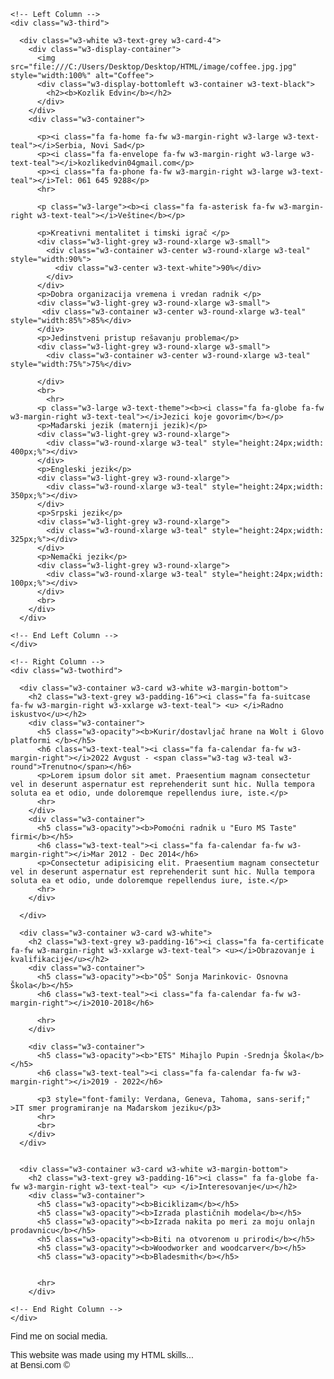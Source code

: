 <!DOCTYPE html>
<html>
  <head>
    <title>CV- Curriculum Vitae</title>
    <link rel="Icon" type="image/x-icon" href="file:///C:/Users/Desktop/Desktop/HTML/download.png">
    <meta charset="UTF-8">
    <meta name="viewport" content="width=device-width, initial-scale=1">
    <link rel="stylesheet" href="https://www.w3schools.com/w3css/4/w3.css">
    <link rel='stylesheet' href='https://fonts.googleapis.com/css?family=Roboto'>
    <link rel="stylesheet" href="https://cdnjs.cloudflare.com/ajax/libs/font-awesome/4.7.0/css/font-awesome.min.css">
    <style>
    html,body,h1,h2,h3,h4,h5,h6 {font-family: "Roboto", sans-serif}
    p{font-family: Arial, Helvetica, sans-serif;

    }

  p4{
    font-family: Verdana, Geneva, Tahoma, sans-serif;

  }
h2{
    color: #fff;
    font-size: 40px;
    border : 3px solid white;
    font-family: Arial, "Helvetica Neue", Helvetica, sans-serif;
}
p3{ font-style: italic;
  color: grey;

}
    </style>
  </head>
<body class="w3-light-grey">

<!-- Page Container -->
<div class="w3-content w3-margin-top" style="max-width:1400px;">

  <!-- The Grid -->
  <div class="w3-row-padding">
  
    <!-- Left Column -->
    <div class="w3-third">
    
      <div class="w3-white w3-text-grey w3-card-4">
        <div class="w3-display-container">
          <img src="file:///C:/Users/Desktop/Desktop/HTML/image/coffee.jpg.jpg" style="width:100%" alt="Coffee">
          <div class="w3-display-bottomleft w3-container w3-text-black">
            <h2><b>Kozlik Edvin</b></h2>
          </div>
        </div>
        <div class="w3-container">

          <p><i class="fa fa-home fa-fw w3-margin-right w3-large w3-text-teal"></i>Serbia, Novi Sad</p>
          <p><i class="fa fa-envelope fa-fw w3-margin-right w3-large w3-text-teal"></i>kozlikedvin04gmail.com</p>
          <p><i class="fa fa-phone fa-fw w3-margin-right w3-large w3-text-teal"></i>Tel: 061 645 9288</p>
          <hr>

          <p class="w3-large"><b><i class="fa fa-asterisk fa-fw w3-margin-right w3-text-teal"></i>Veštine</b></p>
          
          <p>Kreativni mentalitet i timski igrač </p>
          <div class="w3-light-grey w3-round-xlarge w3-small">
            <div class="w3-container w3-center w3-round-xlarge w3-teal" style="width:90%">
              <div class="w3-center w3-text-white">90%</div>
            </div>
          </div>
          <p>Dobra organizacija vremena i vredan radnik </p>
          <div class="w3-light-grey w3-round-xlarge w3-small">
           <div class="w3-container w3-center w3-round-xlarge w3-teal" style="width:85%">85%</div>
          </div>
          <p>Jedinstveni pristup rešavanju problema</p>
          <div class="w3-light-grey w3-round-xlarge w3-small">
            <div class="w3-container w3-center w3-round-xlarge w3-teal" style="width:75%">75%</div>

          </div>
          <br>
            <hr>
          <p class="w3-large w3-text-theme"><b><i class="fa fa-globe fa-fw w3-margin-right w3-text-teal"></i>Jezici koje govorim</b></p>
          <p>Mađarski jezik (maternji jezik)</p>
          <div class="w3-light-grey w3-round-xlarge">
            <div class="w3-round-xlarge w3-teal" style="height:24px;width: 400px;%"></div>
          </div>
          <p>Engleski jezik</p>
          <div class="w3-light-grey w3-round-xlarge">
            <div class="w3-round-xlarge w3-teal" style="height:24px;width: 350px;%"></div>
          </div>
          <p>Srpski jezik</p>
          <div class="w3-light-grey w3-round-xlarge">
            <div class="w3-round-xlarge w3-teal" style="height:24px;width: 325px;%"></div>
          </div>
          <p>Nemački jezik</p>
          <div class="w3-light-grey w3-round-xlarge">
            <div class="w3-round-xlarge w3-teal" style="height:24px;width: 100px;%"></div>
          </div>
          <br>
        </div>
      </div>
      
    <!-- End Left Column -->
    </div>                      

    <!-- Right Column -->
    <div class="w3-twothird">
    
      <div class="w3-container w3-card w3-white w3-margin-bottom">
        <h2 class="w3-text-grey w3-padding-16"><i class="fa fa-suitcase fa-fw w3-margin-right w3-xxlarge w3-text-teal"> <u> </i>Radno iskustvo</u></h2>
        <div class="w3-container">
          <h5 class="w3-opacity"><b>Kurir/dostavljač hrane na Wolt i Glovo platformi </b></h5>
          <h6 class="w3-text-teal"><i class="fa fa-calendar fa-fw w3-margin-right"></i>2022 Avgust - <span class="w3-tag w3-teal w3-round">Trenutno</span></h6>
          <p>Lorem ipsum dolor sit amet. Praesentium magnam consectetur vel in deserunt aspernatur est reprehenderit sunt hic. Nulla tempora soluta ea et odio, unde doloremque repellendus iure, iste.</p>
          <hr>
        </div>
        <div class="w3-container"> 
          <h5 class="w3-opacity"><b>Pomoćni radnik u "Euro MS Taste" firmi</b></h5>
          <h6 class="w3-text-teal"><i class="fa fa-calendar fa-fw w3-margin-right"></i>Mar 2012 - Dec 2014</h6>
          <p>Consectetur adipisicing elit. Praesentium magnam consectetur vel in deserunt aspernatur est reprehenderit sunt hic. Nulla tempora soluta ea et odio, unde doloremque repellendus iure, iste.</p>
          <hr>
        </div>
       
      </div>

      <div class="w3-container w3-card w3-white">
        <h2 class="w3-text-grey w3-padding-16"><i class="fa fa-certificate fa-fw w3-margin-right w3-xxlarge w3-text-teal"> <u></i>Obrazovanje i kvalifikacije</u></h2>
        <div class="w3-container">
          <h5 class="w3-opacity"><b>"OŠ" Sonja Marinkovic- Osnovna Škola</b></h5>
          <h6 class="w3-text-teal"><i class="fa fa-calendar fa-fw w3-margin-right"></i>2010-2018</h6>
    
          <hr>
        </div>
        
        <div class="w3-container">
          <h5 class="w3-opacity"><b>"ETS" Mihajlo Pupin -Srednja Škola</b></h5>
          <h6 class="w3-text-teal"><i class="fa fa-calendar fa-fw w3-margin-right"></i>2019 - 2022</h6>
    
          <p3 style="font-family: Verdana, Geneva, Tahoma, sans-serif;" >IT smer programiranje na Mađarskom jeziku</p3>
          <hr>
          <br>
        </div>
      </div>

     
      <div class="w3-container w3-card w3-white w3-margin-bottom">
        <h2 class="w3-text-grey w3-padding-16"><i class=" fa fa-globe fa-fw w3-margin-right w3-text-teal"> <u> </i>Interesovanje</u></h2>
        <div class="w3-container">
          <h5 class="w3-opacity"><b>Biciklizam</b></h5>
          <h5 class="w3-opacity"><b>Izrada plastičnih modela</b></h5>
          <h5 class="w3-opacity"><b>Izrada nakita po meri za moju onlajn prodavnicu</b></h5>
          <h5 class="w3-opacity"><b>Biti na otvorenom u prirodi</b></h5>
          <h5 class="w3-opacity"><b>Woodworker and woodcarver</b></h5>
          <h5 class="w3-opacity"><b>Bladesmith</b></h5>

         
          <hr>
        </div>

    <!-- End Right Column -->
    </div>
    
  <!-- End Grid -->
  </div>

  
  <!-- End Page Container -->
</div>


<!-- Footer. This section contains an ad for W3Schools Spaces. You can leave it to support us. -->
<footer class="w3-container w3-teal w3-center w3-margin-top">
  <p>Find me on social media.</p>
  <i class="fa fa-facebook-official w3-hover-opacity"></a></i>
  <i class="fa fa-instagram w3-hover-opacity"></i>
  <i class="fa fa-snapchat w3-hover-opacity"></i>
  <i class="fa fa-pinterest-p w3-hover-opacity"></i>
  <i class="fa fa-twitter w3-hover-opacity"></i>
  <i class="fa fa-linkedin w3-hover-opacity"></i>
 <p class="w3-small">This website was made using my HTML skills... <br>
    at Bensi.com &COPY; </p>
 
 </footer>

</body>
</html>
